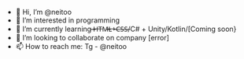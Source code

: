 - 👋 Hi, I’m @neitoo
- 👀 I’m interested in programming
- 🌱 I’m currently learning ̶̶H̶T̶M̶L̶+̶C̶S̶S̶/C# + Unity/Kotlin/[Coming soon}
- 💞️ I’m looking to collaborate on company [error]
- 📫 How to reach me: Tg - @neitoo

<!---
neitoo/neitoo is a ✨ special ✨ repository because its `README.md` (this file) appears on your GitHub profile.
You can click the Preview link to take a look at your changes.
--->
